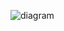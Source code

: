 ![diagram](https://raw.githubusercontent.com/CloudCoreo/audit-aws-cloudwatchlogs/master/images/diagram.png "diagram")
